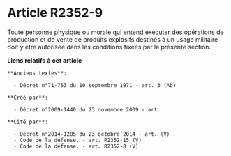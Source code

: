 # Article R2352-9

Toute personne physique ou morale qui entend exécuter des opérations de production et de vente de produits explosifs destinés
à un usage militaire doit y être autorisée dans les conditions fixées par la présente section.

**Liens relatifs à cet article**

	**Anciens textes**:

	  - Décret n°71-753 du 10 septembre 1971 - art. 3 (Ab)

	**Créé par**:

	  - Décret n°2009-1440 du 23 novembre 2009 - art.

	**Cité par**:

	  - Décret n°2014-1285 du 23 octobre 2014 - art. (V)
	  - Code de la défense. - art. R2352-15 (V)
	  - Code de la défense. - art. R2352-8 (V)
